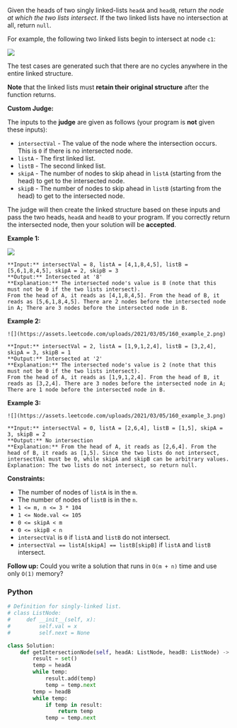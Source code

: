 Given the heads of two singly linked-lists  `headA`  and  `headB`, return  _the node at which the two lists intersect_. If the two linked lists have no intersection at all, return  `null`.

For example, the following two linked lists begin to intersect at node  `c1`:

![](https://assets.leetcode.com/uploads/2021/03/05/160_statement.png)

The test cases are generated such that there are no cycles anywhere in the entire linked structure.

**Note**  that the linked lists must  **retain their original structure**  after the function returns.

**Custom Judge:**

The inputs to the  **judge**  are given as follows (your program is  **not**  given these inputs):

-   `intersectVal`  - The value of the node where the intersection occurs. This is  `0`  if there is no intersected node.
-   `listA`  - The first linked list.
-   `listB`  - The second linked list.
-   `skipA`  - The number of nodes to skip ahead in  `listA`  (starting from the head) to get to the intersected node.
-   `skipB`  - The number of nodes to skip ahead in  `listB`  (starting from the head) to get to the intersected node.

The judge will then create the linked structure based on these inputs and pass the two heads,  `headA`  and  `headB` to your program. If you correctly return the intersected node, then your solution will be  **accepted**.

**Example 1:**

![](https://assets.leetcode.com/uploads/2021/03/05/160_example_1_1.png)
```
**Input:** intersectVal = 8, listA = [4,1,8,4,5], listB = [5,6,1,8,4,5], skipA = 2, skipB = 3
**Output:** Intersected at '8'
**Explanation:** The intersected node's value is 8 (note that this must not be 0 if the two lists intersect).
From the head of A, it reads as [4,1,8,4,5]. From the head of B, it reads as [5,6,1,8,4,5]. There are 2 nodes before the intersected node in A; There are 3 nodes before the intersected node in B.
```

**Example 2:**
```
![](https://assets.leetcode.com/uploads/2021/03/05/160_example_2.png)

**Input:** intersectVal = 2, listA = [1,9,1,2,4], listB = [3,2,4], skipA = 3, skipB = 1
**Output:** Intersected at '2'
**Explanation:** The intersected node's value is 2 (note that this must not be 0 if the two lists intersect).
From the head of A, it reads as [1,9,1,2,4]. From the head of B, it reads as [3,2,4]. There are 3 nodes before the intersected node in A; There are 1 node before the intersected node in B.
```

**Example 3:**
```
![](https://assets.leetcode.com/uploads/2021/03/05/160_example_3.png)

**Input:** intersectVal = 0, listA = [2,6,4], listB = [1,5], skipA = 3, skipB = 2
**Output:** No intersection
**Explanation:** From the head of A, it reads as [2,6,4]. From the head of B, it reads as [1,5]. Since the two lists do not intersect, intersectVal must be 0, while skipA and skipB can be arbitrary values.
Explanation: The two lists do not intersect, so return null.
```

**Constraints:**

-   The number of nodes of  `listA`  is in the  `m`.
-   The number of nodes of  `listB`  is in the  `n`.
-   `1 <= m, n <= 3 * 104`
-   `1 <= Node.val <= 105`
-   `0 <= skipA < m`
-   `0 <= skipB < n`
-   `intersectVal`  is  `0`  if  `listA`  and  `listB`  do not intersect.
-   `intersectVal == listA[skipA] == listB[skipB]`  if  `listA`  and  `listB`  intersect.

**Follow up:** Could you write a solution that runs in `O(m + n)` time and use only `O(1)` memory?


### Python
```python
# Definition for singly-linked list.
# class ListNode:
#     def __init__(self, x):
#         self.val = x
#         self.next = None

class Solution:
    def getIntersectionNode(self, headA: ListNode, headB: ListNode) -> Optional[ListNode]:
        result = set()
        temp = headA
        while temp:
            result.add(temp)
            temp = temp.next
        temp = headB
        while temp:
            if temp in result:
                return temp
            temp = temp.next
```
